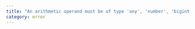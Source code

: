 ```yaml
---
title: "An arithmetic operand must be of type 'any', 'number', 'bigint' or an enum type."
category: error
---
```

